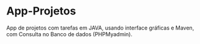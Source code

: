 # App-Projetos
App de projetos com tarefas em JAVA, usando interface gráficas e Maven, com Consulta no Banco de dados (PHPMyadmin).
